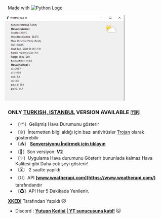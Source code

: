 Made with ![Python Logo](https://www.python.org/static/img/python-logo.png)
  <div style="position: relative; right: 10px;">
    <img src="for_md\image.png" style="width: 27em;">
  </div>

<h3>ONLY <u>TURKISH, ISTANBUL</u> VERSION AVAILABLE 🇹🇷</h3>

- 〔⛅〕Gelişmiş Hava Durumunu gösterir
- 〔🌐〕İnternetten bilgi aldığı için bazı antivirüsler [Trojan](https://www.google.com/search?q=Trojan+virüs+Nedir) olarak gösterebilir
- 〔📥〕 **[Sonversiyonu İndirmek için tıklayın](https://github.com/XCATyt/Weather-ss/raw/main/Weatherss-V2.exe)** 
- 〔🔨〕Son versiyon: **V2**
- 〔✨〕Uygulama Hava durumunu Gösterir bununlada kalmaz Hava Kalitesi gibi Daha çok şeyi gösterir!
- 〔⏳〕 2 saatte yapıldı
- 〔⛓〕API **[www.weatherapi.com](https://www.weatherapi.com/)** tarafındandır
- 〔♻〕API Her 5 Dakikada Yenilenir. 

**[XKEDI](https://www.youtube.com/@YDkedi)** Tarafından Yapıldı 🐱
- Discord : **[Yutupn Kedisi | YT sunucusuna katıl!](https://discord.gg/jrQQAvtWUC)** 🐱

